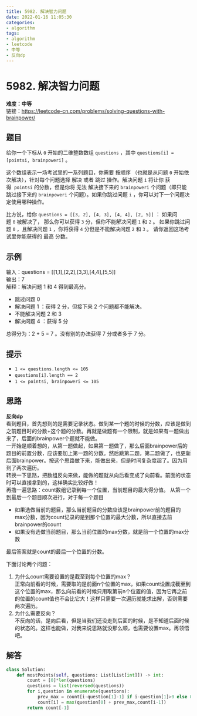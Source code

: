 ```yaml
---
title: 5982. 解决智力问题
date: 2022-01-16 11:05:30
categories: 
- algorithm
tags:
- algorithm
- leetcode
- 中等
- 反向dp
---
```

# 5982. 解决智力问题
**难度：中等**  
链接：https://leetcode-cn.com/problems/solving-questions-with-brainpower/
## 题目
给你一个下标从 `0` 开始的二维整数数组 `questions` ，其中 `questions[i] = [pointsi, brainpoweri]` 。

这个数组表示一场考试里的一系列题目，你需要 按顺序 （也就是从问题 `0` 开始依次解决），针对每个问题选择 解决 或者 跳过 操作。解决问题 `i` 将让你 获得  `pointsi` 的分数，但是你将 无法 解决接下来的 `brainpoweri` 个问题（即只能跳过接下来的 `brainpoweri` 个问题）。如果你跳过问题 `i` ，你可以对下一个问题决定使用哪种操作。

比方说，给你 `questions = [[3, 2], [4, 3], [4, 4], [2, 5]]` ：
如果问题 `0` 被解决了， 那么你可以获得 `3` 分，但你不能解决问题 `1` 和 `2` 。
如果你跳过问题 `0` ，且解决问题 `1` ，你将获得 `4` 分但是不能解决问题 `2` 和 `3` 。
请你返回这场考试里你能获得的 最高 分数。

## 示例
输入：questions = [[1,1],[2,2],[3,3],[4,4],[5,5]]  
输出：7  
解释：解决问题 1 和 4 得到最高分。  
- 跳过问题 0
- 解决问题 1 ：获得 2 分，但接下来 2 个问题都不能解决。
- 不能解决问题 2 和 3
- 解决问题 4 ：获得 5 分  

总得分为：2 + 5 = 7 。没有别的办法获得 7 分或者多于 7 分。


## 提示
+ `1 <= questions.length <= 105`
+ `questions[i].length == 2`
+ `1 <= pointsi, brainpoweri <= 105`

## 思路
**反向dp**  
看到题目，首先想到的是需要记录状态。做到某一个题的时候的分数，应该是做到之前题目时的分数+这个题的分数。再就是做题有一个限制，就是如果有一题做出来了，后面的brainpower个题就不能做。  
一开始是顺着想的，从第一题做起，如果第一题做了，那么后面brainpower后的题目的前置分数，应该要加上第一题的分数。然后跳第二题，第二题做了，也更新后面brainpower。按这个思路做下来，能做出来，但是时间复杂度超了。因为用到了两次遍历。  
转换一下思路，把数组反向来做，能做的题就从向后看变成了向前看。前面的状态时可以直接拿到的，这样确实比较好做！  
再撸一遍思路：count数组记录到每一个位置，当前题目的最大得分值。
从第一个到最后一个题目顺次进行，对于每一个题目
+ 如果选做当前的题目，那么当前题目的分数应该是brainpower前的题目的max分数，因为count记录的是到那个位置的最大分数，所以直接去前brainpower的count
+ 如果没有选做当前题目，那么当前位置的max分数，就是前一个位置的max分数

最后答案就是count的最后一个位置的分数。  

下面讨论两个问题：  
1. 为什么count需要设置的是截至到每个位置的max？  
正常向前看的时候，需要取的是前面n个位置的max，如果count设置成截至到这个位置的max，那么向前看的时候只用取第前n个位置的值，因为它再之前的位置的count值也不会比它大！这样只需要一次遍历就能求出解，否则需要两次遍历。  
2. 为什么需要反向？  
不反向的话，是向后看，但是当我们还没走到后面的时候，是不知道后面时候的状态的。这样也能做，对我来说思路就没那么顺，也需要设置max。再领悟吧。

## 解答
``` python
class Solution:
    def mostPoints(self, questions: List[List[int]]) -> int:
        count = [0]*len(questions)
        questions = list(reversed(questions))
        for i,question in enumerate(questions):
            prev_max = count[i-question[1]-1] if i-question[1]>0 else 0
            count[i] = max(question[0] + prev_max,count[i-1])
        return count[-1]
```